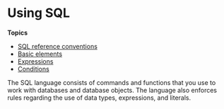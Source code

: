 # Using SQL<a name="c_SQL_reference"></a>

**Topics**
+ [SQL reference conventions](c_SQL_reference_conventions.md)
+ [Basic elements](c_Basic_elements.md)
+ [Expressions](r_expressions.md)
+ [Conditions](r_conditions.md)

The SQL language consists of commands and functions that you use to work with databases and database objects\. The language also enforces rules regarding the use of data types, expressions, and literals\.